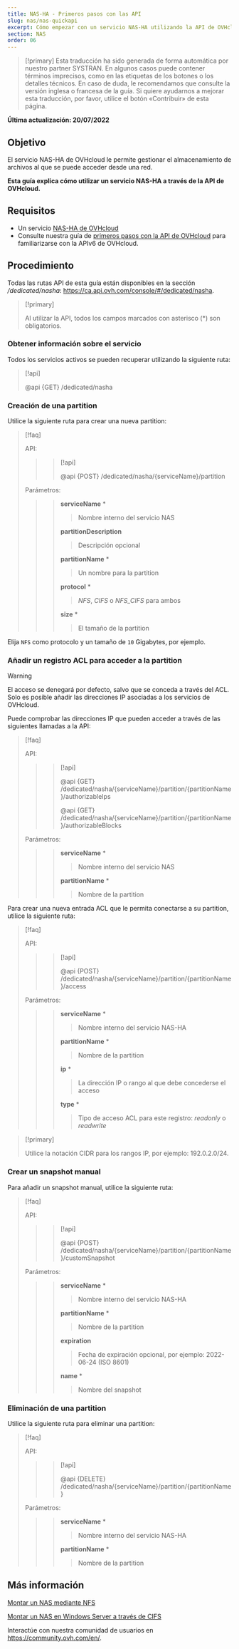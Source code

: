 ```yaml
---
title: NAS-HA - Primeros pasos con las API
slug: nas/nas-quickapi
excerpt: Cómo empezar con un servicio NAS-HA utilizando la API de OVHcloud
section: NAS
order: 06
---
```


> [!primary]
> Esta traducción ha sido generada de forma automática por nuestro partner SYSTRAN. En algunos casos puede contener términos imprecisos, como en las etiquetas de los botones o los detalles técnicos. En caso de duda, le recomendamos que consulte la versión inglesa o francesa de la guía. Si quiere ayudarnos a mejorar esta traducción, por favor, utilice el botón «Contribuir» de esta página.
> 

**Última actualización: 20/07/2022**

## Objetivo

El servicio NAS-HA de OVHcloud le permite gestionar el almacenamiento de archivos al que se puede acceder desde una red. 

**Esta guía explica cómo utilizar un servicio NAS-HA a través de la API de OVHcloud.**

## Requisitos

- Un servicio [NAS-HA de OVHcloud](https://www.ovh.com/world/es/nas/)
- Consulte nuestra guía de [primeros pasos con la API de OVHcloud](https://docs.ovh.com/us/es/api/first-steps-with-ovh-api) para familiarizarse con la APIv6 de OVHcloud.

## Procedimiento

Todas las rutas API de esta guía están disponibles en la sección */dedicated/nasha*: <https://ca.api.ovh.com/console/#/dedicated/nasha>.

> [!primary]
>
> Al utilizar la API, todos los campos marcados con asterisco (\*) son obligatorios.
>

### Obtener información sobre el servicio

Todos los servicios activos se pueden recuperar utilizando la siguiente ruta:

> [!api]
>
> @api {GET} /dedicated/nasha
>

### Creación de una partition

Utilice la siguiente ruta para crear una nueva partition:

> [!faq]
>
> API:
>
>> > [!api]
>> >
>> > @api {POST} /dedicated/nasha/{serviceName}/partition
>> >
>>
>
> Parámetros:
>
>> > **serviceName** *
>> >
>> >> Nombre interno del servicio NAS
>> >
>> > **partitionDescription** 
>> >
>> >> Descripción opcional
>> >
>> > **partitionName** *
>> >
>> >> Un nombre para la partition
>> >
>> > **protocol** *
>> >
>> >> *NFS*, *CIFS* o *NFS_CIFS* para ambos  
>> >
>> > **size** *
>> >
>> >> El tamaño de la partition
>

Elija `NFS` como protocolo y un tamaño de `10` Gigabytes, por ejemplo.

### Añadir un registro ACL para acceder a la partition

> [!warning]
>
> El acceso se denegará por defecto, salvo que se conceda a través del ACL. Solo es posible añadir las direcciones IP asociadas a los servicios de OVHcloud.
>

Puede comprobar las direcciones IP que pueden acceder a través de las siguientes llamadas a la API:

> [!faq]
>
> API:
>
>> > [!api]
>> >
>> > @api {GET} /dedicated/nasha/{serviceName}/partition/{partitionName}/authorizableIps
>> >
>> > @api {GET} /dedicated/nasha/{serviceName}/partition/{partitionName}/authorizableBlocks
>> >
>>
>
> Parámetros:
>
>> > **serviceName** *
>> >
>> >> Nombre interno del servicio NAS
>> >
>> > **partitionName** *
>> >
>> >> Nombre de la partition
>

Para crear una nueva entrada ACL que le permita conectarse a su partition, utilice la siguiente ruta:

> [!faq]
>
> API:
>
>> > [!api]
>> >
>> > @api {POST} /dedicated/nasha/{serviceName}/partition/{partitionName}/access
>> >
>>
>
> Parámetros:
>
>> > **serviceName** *
>> >
>> >> Nombre interno del servicio NAS-HA
>> >
>> > **partitionName** *
>> >
>> >> Nombre de la partition
>> >
>> > **ip** *
>> >
>> >> La dirección IP o rango al que debe concederse el acceso
>> >
>> > **type** *
>> >
>> >> Tipo de acceso ACL para este registro: *readonly* o *readwrite*
>

> [!primary]
>
> Utilice la notación CIDR para los rangos IP, por ejemplo: 192.0.2.0/24.
>

### Crear un snapshot manual

Para añadir un snapshot manual, utilice la siguiente ruta:

> [!faq]
>
> API:
>
>> > [!api]
>> >
>> > @api {POST} /dedicated/nasha/{serviceName}/partition/{partitionName}/customSnapshot
>> >
>>
>
> Parámetros:
>
>> > **serviceName** *
>> >
>> >> Nombre interno del servicio NAS-HA
>> >
>> > **partitionName** *
>> >
>> >> Nombre de la partition
>> >
>> > **expiration**
>> >
>> >> Fecha de expiración opcional, por ejemplo: 2022-06-24 (ISO 8601)
>> >
>> > **name** *
>> >
>> >> Nombre del snapshot
>

### Eliminación de una partition

Utilice la siguiente ruta para eliminar una partition:

> [!faq]
>
> API:
>
>> > [!api]
>> >
>> > @api {DELETE} /dedicated/nasha/{serviceName}/partition/{partitionName}
>> >
>>
>
> Parámetros:
>
>> > **serviceName** *
>> >
>> >> Nombre interno del servicio NAS-HA
>> >
>> > **partitionName** *
>> >
>> >> Nombre de la partition
>

## Más información

[Montar un NAS mediante NFS](https://docs.ovh.com/us/es/storage/nas-nfs)

[Montar un NAS en Windows Server a través de CIFS](https://docs.ovh.com/us/es/storage/nas/nas-cifs)

Interactúe con nuestra comunidad de usuarios en <https://community.ovh.com/en/>.